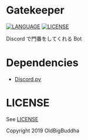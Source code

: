 # Gatekeeper
[![LANGUAGE](https://img.shields.io/badge/Python-3.7.3-blue.svg)](https://docs.python.org/3/)
[![LICENSE](https://img.shields.io/badge/License-Apache%202-orange.svg)](http://www.apache.org/licenses/LICENSE-2.0)

Discord で門番をしてくれる Bot

# Dependencies
- [Discord.py](https://github.com/Rapptz/discord.py)

# LICENSE
See [LICENSE](./LICENSE)

Copyright 2019 OldBigBuddha
